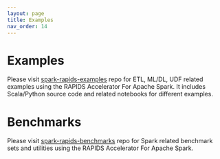 ```yaml
---
layout: page
title: Examples
nav_order: 14
---
```

# Examples

Please visit [spark-rapids-examples](https://github.com/NVIDIA/spark-rapids-examples) repo for ETL, 
ML/DL, UDF related examples using the RAPIDS Accelerator For Apache Spark.
It includes Scala/Python source code and related notebooks for different examples.

# Benchmarks

Please visit [spark-rapids-benchmarks](https://github.com/NVIDIA/spark-rapids-benchmarks) repo for
Spark related benchmark sets and utilities using the RAPIDS Accelerator For Apache Spark.